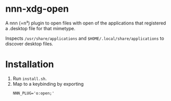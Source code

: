 # nnn-xdg-open

A nnn (=n³) plugin to open files with open of the applications that registered a .desktop file for that mimetype.

Inspects `/usr/share/applications` and `$HOME/.local/share/applications` to discover desktop files.

# Installation

1. Run `install.sh`.
2. Map to a keybinding by exporting
    ```
    NNN_PLUG='o:open;'
    ```

